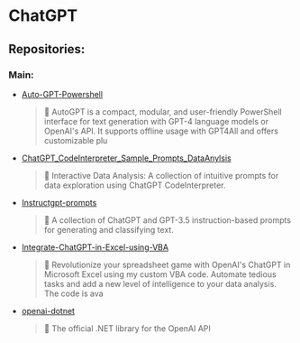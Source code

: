 # ChatGPT

## Repositories:
### Main:
- [Auto-GPT-Powershell](https://github.com/Thamielis/Auto-GPT-Powershell)
	> :memo: AutoGPT is a compact, modular, and user-friendly PowerShell interface for text generation with GPT-4 language models or OpenAI's API. It supports offline usage with GPT4All and offers customizable plu
- [ChatGPT_CodeInterpreter_Sample_Prompts_DataAnylsis](https://github.com/Thamielis/ChatGPT_CodeInterpreter_Sample_Prompts_DataAnylsis)
	> :memo: Interactive Data Analysis: A collection of intuitive prompts for data exploration using ChatGPT CodeInterpreter.
- [Instructgpt-prompts](https://github.com/Thamielis/Instructgpt-prompts)
	> :memo: A collection of ChatGPT and GPT-3.5 instruction-based prompts for generating and classifying text.
- [Integrate-ChatGPT-in-Excel-using-VBA](https://github.com/Thamielis/Integrate-ChatGPT-in-Excel-using-VBA)
	> :memo: Revolutionize your spreadsheet game with OpenAI's ChatGPT in Microsoft Excel using my custom VBA code. Automate tedious tasks and add a new level of intelligence to your data analysis. The code is ava
- [openai-dotnet](https://github.com/Thamielis/openai-dotnet)
	> :memo: The official .NET library for the OpenAI API

